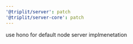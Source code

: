 ```yaml
---
'@triplit/server': patch
'@triplit/server-core': patch
---
```


use hono for default node server implmenetation
